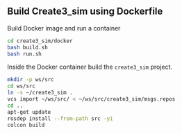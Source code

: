 ## Build Create3_sim using Dockerfile

Build Docker image and run a container
```bash
cd create3_sim/docker
bash build.sh
bash run.sh
```

Inside the Docker container build the `create3_sim` project.

```bash
mkdir -p ws/src
cd ws/src
ln -s ~/create3_sim .
vcs import ~/ws/src/ < ~/ws/src/create3_sim/msgs.repos
cd ..
apt-get update
rosdep install --from-path src -yi
colcon build
```
